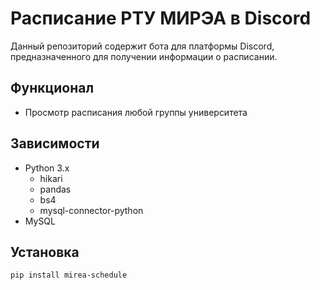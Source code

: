 # Расписание РТУ МИРЭА в Discord

Данный репозиторий содержит бота для платформы Discord, предназначенного для получении информации о расписании.

## Функционал

- Просмотр расписания любой группы университета

## Зависимости

- Python 3.x
  - hikari
  - pandas
  - bs4
  - mysql-connector-python
- MySQL

## Установка

    pip install mirea-schedule
